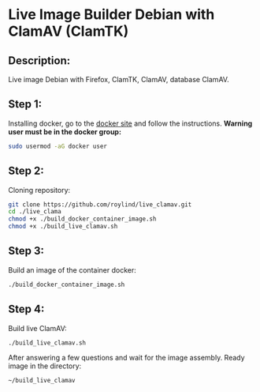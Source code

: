 # Live Image Builder Debian with ClamAV (ClamTK)
## Description:
Live image Debian with Firefox, ClamTK, ClamAV, database ClamAV.

## Step 1:
Installing docker, go to the [docker site](https://docs.docker.com/engine/install/) and follow the instructions.
**Warning user must be in the docker group:**
```sh
sudo usermod -aG docker user
```
## Step 2:
Cloning repository:
```sh
git clone https://github.com/roylind/live_clamav.git
cd ./live_clama
chmod +x ./build_docker_container_image.sh
chmod +x ./build_live_clamav.sh
```
## Step 3:
Build an image of the container docker:
```sh
./build_docker_container_image.sh
```
## Step 4:
Build live ClamAV:
```sh
./build_live_clamav.sh
```
After answering a few questions and wait for the image assembly.
Ready image in the directory:
```
~/build_live_clamav
``` 
